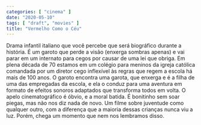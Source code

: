 ```yaml
---
categories: [ "cinema" ]
date: "2020-05-10"
tags: [ "draft", "movies" ]
title: "Vermelho Como o Céu"
---
```

Drama infantil italiano que você percebe que será biográfico durante a
história. É um garoto que perde a visão (enxerga sombras apenas) e vai
parar em um internato para cegos por causar de uma lei que obriga. Em
plena década de 70 estamos em um colégio para meninos da igreja
católica comandada por um diretor cego inflexível às regras que regem
a escola há mais de 100 anos. O garoto encontra uma garota, que enxerga
e é a filha de uma das empregadas da escola, e ela o conduz para uma
aventura em formato de efeitos sonoros adaptados que transforma todos em
volta. O apelo cinematográfico é óbvio, e a moral batida. É bonitinho
sem soar piegas, mas não nos diz nada de novo. Um filme sobre juventude
como qualquer outro, com a diferença que a maioria dessas crianças
nunca viu a luz. Porém, chega um momento que nem nos lembramos disso.
